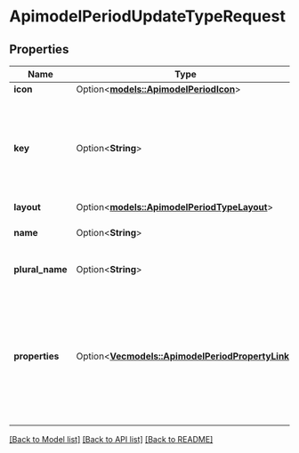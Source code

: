 # ApimodelPeriodUpdateTypeRequest

## Properties

Name | Type | Description | Notes
------------ | ------------- | ------------- | -------------
**icon** | Option<[**models::ApimodelPeriodIcon**](apimodel.Icon.md)> |  | [optional]
**key** | Option<**String**> | The key to set for the type; should always be snake_case, otherwise it will be converted to snake_case | [optional]
**layout** | Option<[**models::ApimodelPeriodTypeLayout**](apimodel.TypeLayout.md)> |  | [optional]
**name** | Option<**String**> | The name to set for the type | [optional]
**plural_name** | Option<**String**> | The plural name to set for the type | [optional]
**properties** | Option<[**Vec<models::ApimodelPeriodPropertyLink>**](apimodel.PropertyLink.md)> | ⚠ Warning: Properties are experimental and may change in the next update. ⚠ The properties to set for the type | [optional]

[[Back to Model list]](../README.md#documentation-for-models) [[Back to API list]](../README.md#documentation-for-api-endpoints) [[Back to README]](../README.md)


